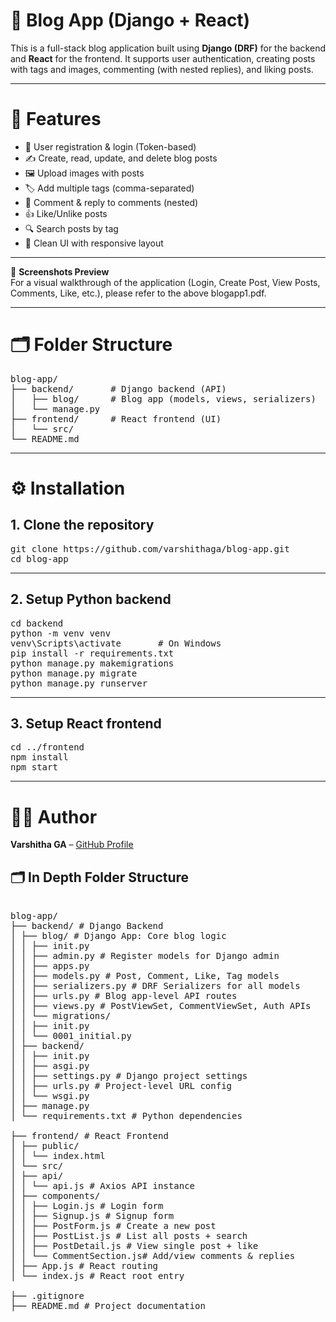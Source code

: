 # 📝 Blog App (Django + React)

This is a full-stack blog application built using **Django (DRF)** for the backend and **React** for the frontend. It supports user authentication, creating posts with tags and images, commenting (with nested replies), and liking posts.

---

# 🚀 Features

- 🔐 User registration & login (Token-based)<br>
- ✍️ Create, read, update, and delete blog posts<br>
- 🖼️ Upload images with posts<br>
- 🏷️ Add multiple tags (comma-separated)<br>
- 💬 Comment & reply to comments (nested)<br>
- 👍 Like/Unlike posts<br>
- 🔍 Search posts by tag<br>
- 🎨 Clean UI with responsive layout<br>

---
📄 **Screenshots Preview**  
For a visual walkthrough of the application (Login, Create Post, View Posts, Comments, Like, etc.), please refer to the above blogapp1.pdf.

---

# 🗂️ Folder Structure

<pre>
blog-app/
├── backend/       # Django backend (API)
│   ├── blog/      # Blog app (models, views, serializers)
│   └── manage.py
├── frontend/      # React frontend (UI)
│   └── src/
└── README.md      
</pre>

---

# ⚙️ Installation

## 1. Clone the repository

<pre>
git clone https://github.com/varshithaga/blog-app.git
cd blog-app
</pre>

---

## 2. Setup Python backend

<pre>
cd backend
python -m venv venv
venv\Scripts\activate       # On Windows
pip install -r requirements.txt
python manage.py makemigrations
python manage.py migrate
python manage.py runserver
</pre>

---

## 3. Setup React frontend

<pre>
cd ../frontend
npm install
npm start
</pre>

---

# 🧑‍💻 Author

**Varshitha GA** – [GitHub Profile](https://github.com/varshithaga)


## 🗂️ In Depth  Folder Structure

<pre>

blog-app/
├── backend/ # Django Backend
│ ├── blog/ # Django App: Core blog logic
│ │ ├── init.py
│ │ ├── admin.py # Register models for Django admin
│ │ ├── apps.py
│ │ ├── models.py # Post, Comment, Like, Tag models
│ │ ├── serializers.py # DRF Serializers for all models
│ │ ├── urls.py # Blog app-level API routes
│ │ ├── views.py # PostViewSet, CommentViewSet, Auth APIs
│ │ └── migrations/
│ │ ├── init.py
│ │ └── 0001_initial.py
│ ├── backend/
│ │ ├── init.py
│ │ ├── asgi.py
│ │ ├── settings.py # Django project settings
│ │ ├── urls.py # Project-level URL config
│ │ └── wsgi.py
│ ├── manage.py
│ └── requirements.txt # Python dependencies

├── frontend/ # React Frontend
│ ├── public/
│ │ └── index.html
│ └── src/
│ ├── api/
│ │ └── api.js # Axios API instance
│ ├── components/
│ │ ├── Login.js # Login form
│ │ ├── Signup.js # Signup form
│ │ ├── PostForm.js # Create a new post
│ │ ├── PostList.js # List all posts + search
│ │ ├── PostDetail.js # View single post + like
│ │ └── CommentSection.js# Add/view comments & replies
│ ├── App.js # React routing
│ └── index.js # React root entry

├── .gitignore
├── README.md # Project documentation

<pre>


